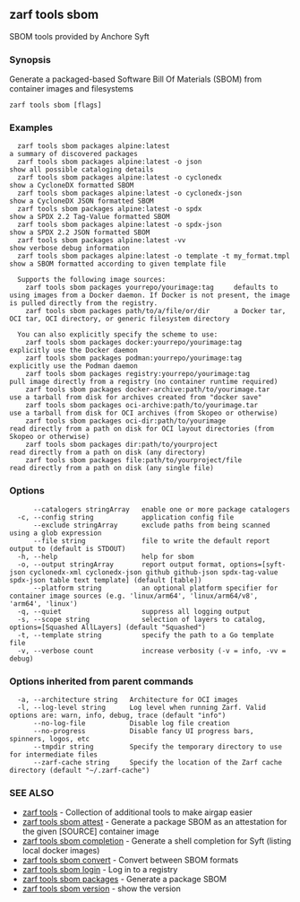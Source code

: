 ## zarf tools sbom

SBOM tools provided by Anchore Syft

### Synopsis

Generate a packaged-based Software Bill Of Materials (SBOM) from container images and filesystems

```
zarf tools sbom [flags]
```

### Examples

```
  zarf tools sbom packages alpine:latest                                a summary of discovered packages
  zarf tools sbom packages alpine:latest -o json                        show all possible cataloging details
  zarf tools sbom packages alpine:latest -o cyclonedx                   show a CycloneDX formatted SBOM
  zarf tools sbom packages alpine:latest -o cyclonedx-json              show a CycloneDX JSON formatted SBOM
  zarf tools sbom packages alpine:latest -o spdx                        show a SPDX 2.2 Tag-Value formatted SBOM
  zarf tools sbom packages alpine:latest -o spdx-json                   show a SPDX 2.2 JSON formatted SBOM
  zarf tools sbom packages alpine:latest -vv                            show verbose debug information
  zarf tools sbom packages alpine:latest -o template -t my_format.tmpl  show a SBOM formatted according to given template file

  Supports the following image sources:
    zarf tools sbom packages yourrepo/yourimage:tag     defaults to using images from a Docker daemon. If Docker is not present, the image is pulled directly from the registry.
    zarf tools sbom packages path/to/a/file/or/dir      a Docker tar, OCI tar, OCI directory, or generic filesystem directory

  You can also explicitly specify the scheme to use:
    zarf tools sbom packages docker:yourrepo/yourimage:tag          explicitly use the Docker daemon
    zarf tools sbom packages podman:yourrepo/yourimage:tag          explicitly use the Podman daemon
    zarf tools sbom packages registry:yourrepo/yourimage:tag        pull image directly from a registry (no container runtime required)
    zarf tools sbom packages docker-archive:path/to/yourimage.tar   use a tarball from disk for archives created from "docker save"
    zarf tools sbom packages oci-archive:path/to/yourimage.tar      use a tarball from disk for OCI archives (from Skopeo or otherwise)
    zarf tools sbom packages oci-dir:path/to/yourimage              read directly from a path on disk for OCI layout directories (from Skopeo or otherwise)
    zarf tools sbom packages dir:path/to/yourproject                read directly from a path on disk (any directory)
    zarf tools sbom packages file:path/to/yourproject/file          read directly from a path on disk (any single file)
```

### Options

```
      --catalogers stringArray   enable one or more package catalogers
  -c, --config string            application config file
      --exclude stringArray      exclude paths from being scanned using a glob expression
      --file string              file to write the default report output to (default is STDOUT)
  -h, --help                     help for sbom
  -o, --output stringArray       report output format, options=[syft-json cyclonedx-xml cyclonedx-json github github-json spdx-tag-value spdx-json table text template] (default [table])
      --platform string          an optional platform specifier for container image sources (e.g. 'linux/arm64', 'linux/arm64/v8', 'arm64', 'linux')
  -q, --quiet                    suppress all logging output
  -s, --scope string             selection of layers to catalog, options=[Squashed AllLayers] (default "Squashed")
  -t, --template string          specify the path to a Go template file
  -v, --verbose count            increase verbosity (-v = info, -vv = debug)
```

### Options inherited from parent commands

```
  -a, --architecture string   Architecture for OCI images
  -l, --log-level string      Log level when running Zarf. Valid options are: warn, info, debug, trace (default "info")
      --no-log-file           Disable log file creation
      --no-progress           Disable fancy UI progress bars, spinners, logos, etc
      --tmpdir string         Specify the temporary directory to use for intermediate files
      --zarf-cache string     Specify the location of the Zarf cache directory (default "~/.zarf-cache")
```

### SEE ALSO

* [zarf tools](zarf_tools.md)	 - Collection of additional tools to make airgap easier
* [zarf tools sbom attest](zarf_tools_sbom_attest.md)	 - Generate a package SBOM as an attestation for the given [SOURCE] container image
* [zarf tools sbom completion](zarf_tools_sbom_completion.md)	 - Generate a shell completion for Syft (listing local docker images)
* [zarf tools sbom convert](zarf_tools_sbom_convert.md)	 - Convert between SBOM formats
* [zarf tools sbom login](zarf_tools_sbom_login.md)	 - Log in to a registry
* [zarf tools sbom packages](zarf_tools_sbom_packages.md)	 - Generate a package SBOM
* [zarf tools sbom version](zarf_tools_sbom_version.md)	 - show the version

